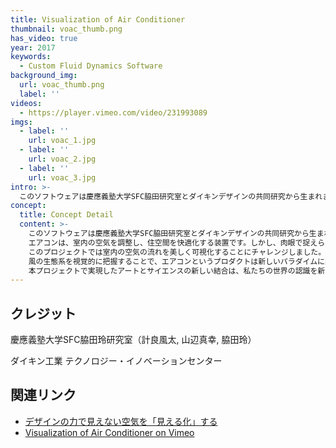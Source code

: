 ```yaml
---
title: Visualization of Air Conditioner
thumbnail: voac_thumb.png
has_video: true
year: 2017
keywords:
  - Custom Fluid Dynamics Software
background_img:
  url: voac_thumb.png
  label: ''
videos:
  - https://player.vimeo.com/video/231993089
imgs:
  - label: ''
    url: voac_1.jpg
  - label: ''
    url: voac_2.jpg
  - label: ''
    url: voac_3.jpg
intro: >-
  このソフトウェアは慶應義塾大学SFC脇田研究室とダイキンデザインの共同研究から生まれました。プロジェクトの目的は、アートとサイエンスの視点から、室内の風の流れを美しく可視化し、エアコンへの再解釈を引き出すことです。
concept:
  title: Concept Detail
  content: >-
    このソフトウェアは慶應義塾大学SFC脇田研究室とダイキンデザインの共同研究から生まれました。プロジェクトの目的は、アートとサイエンスの視点から、室内の風の流れを美しく可視化し、エアコンへの再解釈を引き出すことです。
    エアコンは、室内の空気を調整し、住空間を快適化する装置です。しかし、肉眼で捉えられない空気の流れをコントロールすることは容易ではありません。我々はリモコンを通して送風口の向きと強さを調整しますが、そこから生成される空気の流れを詳細に知ることはできません。
    このプロジェクトでは室内の空気の流れを美しく可視化することにチャレンジしました。風の向き、強さ、障害物の位置や大きさ、湿度の分布、室内温の変化など、様々な要素を3次元で可視化することができます。障害物の位置と形を変えることで、家具を移動させた際の風の変化を把握できます。視点をフライスルーさせることで、室内のもっとも快適な場所を見つけることもできます。
    風の生態系を視覚的に把握することで、エアコンというプロダクトは新しいパラダイムに突入することでしょう。それは、空気を調整する装置(Conditioner)から、風を組み立てる装置（Composer)への進化です。室内の間取りを決めるのと同じ感覚で、室内の風の構図を組み立てることができる未来を想像してみてください。
    本プロジェクトで実現したアートとサイエンスの新しい結合は、私たちの世界の認識を新たにします。エアコンのシミュレーションとビジュアライゼーションから、あなたは部屋の中の隠された絶景を発見することになるでしょう。 
---
```




## クレジット

慶應義塾大学SFC脇田玲研究室（計良風太, 山辺真幸, 脇田玲）

ダイキン工業 テクノロジー・イノベーションセンター

## 関連リンク

- [デザインの力で見えない空気を「見える化」する](http://www.daikin.co.jp/design/2017/09/entry-21.html)
- [Visualization of Air Conditioner on Vimeo](https://vimeo.com/231993089)
